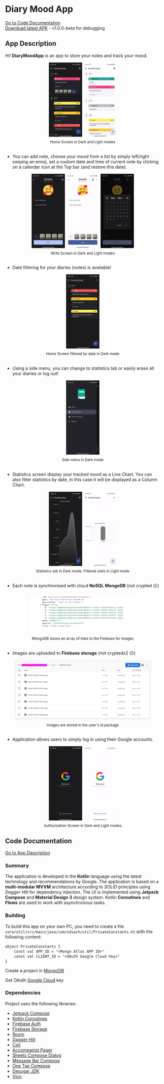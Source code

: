 # Diary Mood App

  [Go to Code Documentation](#code-documentation)
  <br>
  [Download latest APK](https://github.com/xdiach00/DiaryMoodApp/releases/tag/v1.0.0-beta) - v1.0.0-beta for debugging

## App Description

Hi! **DiaryMoodApp** is an app to store your notes and track your mood.

<div style="text-align: center;">
  <img src="res/img/dark_theme_home_list.jpg" alt="Dark Theme Home Screen" style="height: 240px; width: 108px;"/>
   <img src="res/img/light_theme_home_list.jpg" alt="Light Theme Home Screen" style="height: 240px; width: 108px;"/>
   <br>
  <sub>Home Screen in Dark and Light modes</sub>
</div>
<br>

- You can add note, choose your mood from a list by simply left/right swiping an emoji, set a custom date and time of current note by clicking on a calendar icon at the Top bar (and restore this date).

<div style="text-align: center;">
  <img src="res/img/dark_theme_note.jpg" alt="Dark Theme Write Screen" style="height: 240px; width: 108px;"/>
  <img src="res/img/light_theme_note.jpg" alt="Light Theme Write Screen" style="height: 240px; width: 108px;"/>
  <img src="res/img/dark_theme_note_date.jpg" alt="Dark Theme Write Screen date selection" style="height: 240px; width: 108px;"/>
  <br>
  <sub>Write Screen in Dark and Light modes</sub>
</div>
<br>

- Date filtering for your diaries (notes) is available!

<div style="text-align: center;">
  <img src="res/img/dark_theme_home_sorted.jpg" alt="Dark Theme Home Screen Filtered" style="height: 240px; width: 108px;"/>
  <br>
  <sub>Home Screen filtered by date in Dark mode</sub>
</div>
<br>

- Using a side menu, you can change to statistics tab or easily erase all your diaries or log out!

<div style="text-align: center;">
  <img src="res/img/dark_theme_side_menu.jpg" alt="Dark Theme Side menu" style="height: 240px; width: 108px;"/>
  <br>
  <sub>Side menu in Dark mode</sub>
</div>
<br>

- Statistics screen display your tracked mood as a Line Chart. You can also filter statistics by date, in this case  it will be displayed as a Column Chart.

<div style="text-align: center;">
  <img src="res/img/dark_theme_home_stats.jpg" alt="Dark Theme Stats" style="height: 240px; width: 108px;"/>
  <img src="res/img/light_theme_stats_sorted.jpg" alt="Light Theme Stats filtered" style="height: 240px; width: 108px;"/>
  <br>
  <sub>Statistics tab in Dark mode; Filtered stats in Light mode</sub>
</div>
<br>

- Each note is synchronised with cloud **NoSQL MongoDB** (not crypted 😖)

<div style="text-align: center;">
  <img src="res/img/mongodb_collection.png" alt="MongoDB collection" style="height: 132px; width: 350px;"/>
  <br>
  <sub>MongoDB stores an array of links to the Firebase for images</sub>
</div>
<br>

- Images are uploaded to **Firebase storage** (not cryptedx2 😖)

<div style="text-align: center;">
  <img src="res/img/firebase_images.png" alt="Firebase images" style="height: 194px; width: 443px;"/>
  <br>
  <sub>Images are stored in the user's id package</sub>
</div>
<br>

- Application allows users to simply log in using their Google accounts.

<div style="text-align: center;">
  <img src="res/img/dark_theme_auth.jpg" alt="Dark Theme Authorization Screen" style="height: 240px; width: 108px;"/>
  <img src="res/img/light_theme_auth.jpg" alt="Light Theme Authorization Screen" style="height: 240px; width: 108px;"/>
  <br>
  <sub>Authorization Screen in Dark and Light modes</sub>
</div>


## Code Documentation
  
  [Go to App Description](#app-description)

### Summary

The application is developed in the **Kotlin** language using the latest technology and recommendations by Google. The application is based on a **multi-modular MVVM** architecture according to *SOLID* principles using *Dagger Hilt* for dependency injection. The UI is implemented using **Jetpack Compose** and **Material Design 3** design system. Kotlin **Coroutines** and **Flows** are used to work with asynchronous tasks.

### Building

To build this app on your own PC, you need to create a file `core/util/src/main/java/com/xdiach/util/PrivateConstants.kt` with the following content:
```
object PrivateConstants {
    const val APP_ID = "<Mongo Atlas APP ID>"
    const val CLIENT_ID = "<OAuth Google Cloud Key>"
}
```
Create a project in [MongoDB](https://cloud.mongodb.com/)

Get OAuth [Google Cloud](https://console.cloud.google.com/apis/credentials) key

### Dependencies

Project uses the following libraries:

- [Jetpack Compose](https://developer.android.com/jetpack/compose)
- [Kotlin Coroutines](https://github.com/Kotlin/kotlinx.coroutines)
- [Firebase Auth](https://firebase.google.com/docs/auth/android/start)
- [Firebase Storage](https://firebase.google.com/docs/storage/android/start)
- [Room](https://developer.android.com/training/data-storage/room)
- [Dagger Hilt](https://developer.android.com/training/dependency-injection/hilt-android)
- [Coil](https://coil-kt.github.io/coil/compose/)
- [Accompanist Pager](https://google.github.io/accompanist/pager/)
- [Sheets Compose Dialog](https://github.com/maxkeppeler/sheets-compose-dialogs)
- [Message Bar Compose](https://github.com/stevdza-san/MessageBarCompose)
- [One Tap Compose](https://github.com/stevdza-san/OneTapCompose)
- [Desugar JDK](https://github.com/google/desugar_jdk_libs)
- [Vico](https://github.com/patrykandpatrick/vico)
